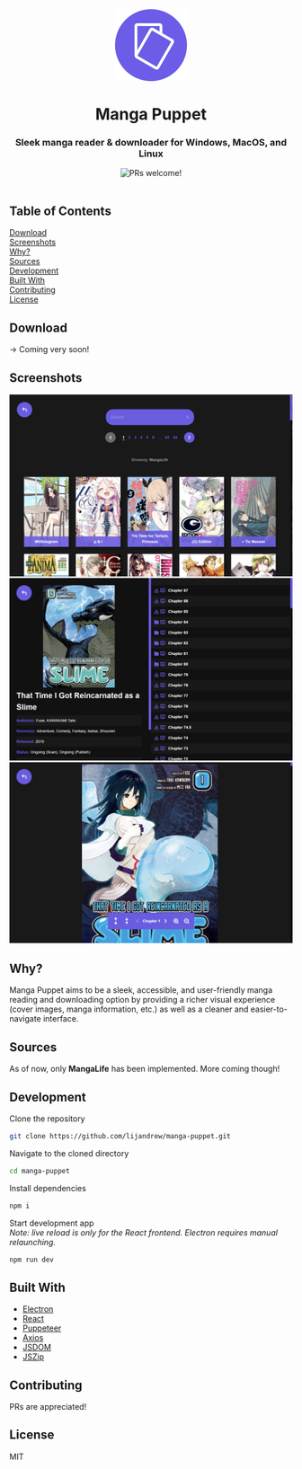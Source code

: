 <div align="center">
  <img width="128px" src="electron/logo.png">
  <p></p>
  <h1><b>Manga Puppet</b></h1>
  <h3>Sleek manga reader & downloader for Windows, MacOS, and Linux</h3>
  <p></p>
  <a>
    <img src="https://img.shields.io/badge/PRs-welcome-brightgreen.svg" alt="PRs welcome!" />
  </a>
  <br />
</div>
<br />

## **Table of Contents**

[Download](#download)  
[Screenshots](#screenshots)  
[Why?](#why)  
[Sources](#sources)  
[Development](#development)  
[Built With](#built-with)  
[Contributing](#contributing)  
[License](#license)

## **Download**

&rarr; Coming very soon!

## **Screenshots**

![Manga view screenshot](screenshots/mangas.png)
![Chapters view screenshot](screenshots/chapters.png)
![Reader screenshot](screenshots/reader.png)

## **Why?**

Manga Puppet aims to be a sleek, accessible, and user-friendly manga reading and downloading option by providing a richer visual experience (cover images, manga information, etc.) as well as a cleaner and easier-to-navigate interface.

## **Sources**

As of now, only **MangaLife** has been implemented. More coming though!

## **Development**

Clone the repository

```bash
git clone https://github.com/lijandrew/manga-puppet.git
```

Navigate to the cloned directory

```bash
cd manga-puppet
```

Install dependencies

```bash
npm i
```

Start development app  
_Note: live reload is only for the React frontend. Electron requires manual relaunching._

```bash
npm run dev
```

## **Built With**

- [Electron](https://www.electronjs.org/)
- [React](https://reactjs.org/)
- [Puppeteer](https://github.com/puppeteer/puppeteer)
- [Axios](https://axios-http.com/)
- [JSDOM](https://github.com/jsdom/jsdom)
- [JSZip](https://stuk.github.io/jszip/)

## **Contributing**

PRs are appreciated!

## **License**

MIT
